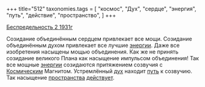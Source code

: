 +++
title="512"
taxonomies.tags = [
 "космос",
 "Дух",
 "сердце",
 "энергия",
 "путь",
 "действие",
 "пространство",
]
+++

[Беспредельность 2 1931г](/agni/1931)

Созидание объединённым сердцем привлекает все мощи. Созидание объединённым духом привлекает все лучшие [энергии](/tags/энергия). Даже все изобретения насыщены мощью объединения. Как же не принять созидание великого Плана как насыщение импульсом объединения! Так все мощные [энергии](/tags/энергия) созидаются притяжением созвучия с [Космическим](/tags/космос) Магнитом. Устремлённый [дух](/tags/Дух) находит [путь](/tags/путь) к созвучию. Так насыщение [пространства](/tags/пространство) [действует](/tags/действие).   

